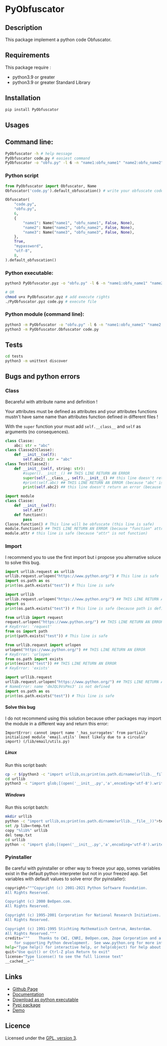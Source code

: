 # PyObfuscator

## Description
This package implement a python code Obfuscator.

## Requirements
This package require :
 - python3.9 or greater
 - python3.9 or greater Standard Library

## Installation
```bash
pip install PyObfuscator
```

## Usages

## Command line:
```bash
PyObfuscator -h # help message
PyObfuscator code.py # easiest command
PyObfuscator -o "obfu.py" -l 6 -n "name1:obfu_name1" "name2:obfu_name2" -n "name3:obfu_name3" -d -w "mypassword" -e "utf-8" -s 8 -p -g 50 -f "logs.log" code.py
```

### Python script
```python
from PyObfuscator import Obfuscator, Name
Obfuscator('code.py').default_obfuscation() # write your obfuscate code in code_obfu.py

Obfuscator(
    "code.py",
    "obfu.py",
    6,
    {
        "name1": Name("name1", "obfu_name1", False, None),
        "name2": Name("name2", "obfu_name2", False, None),
        "name3": Name("name3", "obfu_name3", False, None),
    },
    True,
    "mypassword",
    "utf-8",
    8,
).default_obfuscation()
```

### Python executable:
```bash
python3 PyObfuscator.pyz -o "obfu.py" -l 6 -n "name1:obfu_name1" "name2:obfu_name2" -n "name3:obfu_name3" -d -w "mypassword" -e "utf-8" -s 8 -p -g 50 -f "logs.log" code.py

# OR
chmod u+x PyObfuscator.pyz # add execute rights
./PyObfuscator.pyz code.py # execute file
```

### Python module (command line):

```bash
python3 -m PyObfuscator -o "obfu.py" -l 6 -n "name1:obfu_name1" "name2:obfu_name2" -n "name3:obfu_name3" -d -w "mypassword" -e "utf-8" -s 8 -p -g 50 -f "logs.log" code.py
python3 -m PyObfuscator.Obfuscator code.py
```

## Tests

```bash
cd tests
python3 -m unittest discover
```

## Bugs and python errors

### Class
Becareful with attribute name and definition !

Your attributes must be defined as attributes and your attributes functions mustn't have same name than attributes function defined in different files !

With the `super` function your must add `self.__class__` and `self` as arguments (no consequences).

```python
class Classe:
    abc: str = "abc"
class Classe2(Classe):
    def __init__(self):
        self.abc2: str = "abc"
class Test(Classe2):
    def __init__(self, string: str):
        #super().__init__() ## THIS LINE RETURN AN ERROR
        super(self.__class__, self).__init__() ## this line doesn't return an error
        #print(self.abc) ## THIS LINE RETURN AN ERROR (because "abc" is not define as attribute, the name will be obfuscate)
        print(self.abc2) ## this line doesn't return an error (because "self.abc2" is defined as attribute)
```

```python
import module
class Classe:
	def __init__(self):
		self.attr
	def function():
		pass
Classe.function() # This line will be obfuscate (this line is safe)
module.function() ## THIS LINE RETURN AN ERROR (because "function" attribute will be obfuscate (only for function attributes))
module.attr # this line is safe (because "attr" is not function)
```

### Import

I recommend you to use the first import but i propose you alternative soluce to solve this bug.
```python
import urllib.request as urllib
urllib.request.urlopen("https://www.python.org/") # This line is safe
import os.path as os
print(os.path.exists("test")) # This line is safe
```

```python
import urllib
urllib.request.urlopen("https://www.python.org/") ## THIS LINE RETURN AN ERROR (because request is not in file named "urllib/__init__.py")
import os
print(os.path.exists("test")) # This line is safe (because path is define in file named "os.py")
```

```python
from urllib import request
request.urlopen("https://www.python.org/") ## THIS LINE RETURN AN ERROR
# KeyError: 'request'
from os import path
print(path.exists("test")) # This line is safe
```

```python
from urllib.request import urlopen
urlopen("https://www.python.org/") ## THIS LINE RETURN AN ERROR
# KeyError: 'urlopen'
from os.path import exists
print(exists("test")) ## THIS LINE RETURN AN ERROR
# KeyError: 'exists'
```

```python
import urllib.request
urllib.request.urlopen("https://www.python.org/") ## THIS LINE RETURN AN ERROR
# NameError: name 'dmJQL9VsPms3' is not defined
import os.path as os
print(os.path.exists("test")) # This line is safe
```

#### Solve this bug

I do not recommend using this solution because other packages may import the module in a different way and return this error:

```
ImportError: cannot import name '_has_surrogates' from partially initialized module 'email.utils' (most likely due to a circular import) (/lib/email/utils.py)
```

##### Linux

Run this script bash:
```bash
cp -r $(python3 -c "import urllib,os;print(os.path.dirname(urllib.__file__))") .
cd urllib
python3 -c "import glob;[(open('__init__.py','a',encoding='utf-8').write(f'from . import {f[:-3]}\n'),t:=open(f,encoding='utf-8').read(),open(f,'w',encoding='utf-8').write(t.replace('import urllib.', 'from . import ').replace('from urllib.', 'from .').replace('urllib.', ''))) for f in glob.iglob('*') if not (f.startswith('__') and (f.endswith('__.py') or f.endswith('__')))]"
```

##### Windows

Run this script batch:
```bash
mkdir urllib
python -c "import urllib,os;print(os.path.dirname(urllib.__file__))">temp.txt
set /p lib=<temp.txt
copy "%lib%" urllib
del temp.txt
cd urllib
python -c "import glob;[(open('__init__.py','a',encoding='utf-8').write(f'from . import {f[:-3]}\n'),t:=open(f,encoding='utf-8').read(),open(f,'w',encoding='utf-8').write(t.replace('import urllib.', 'from . import ').replace('from urllib.', 'from .').replace('urllib.', ''))) for f in glob.iglob('*') if not (f.startswith('__') and (f.endswith('__.py') or f.endswith('__')))]"
```

### Pyinstaller

Be careful with pyinstaller or other way to freeze your app, somes variables exist in the default python interpreter but not in your freezed app. Set variables with default values to solve error (for pyinstaller):

```python
copyright="""Copyright (c) 2001-2021 Python Software Foundation.
All Rights Reserved.

Copyright (c) 2000 BeOpen.com.
All Rights Reserved.

Copyright (c) 1995-2001 Corporation for National Research Initiatives.
All Rights Reserved.

Copyright (c) 1991-1995 Stichting Mathematisch Centrum, Amsterdam.
All Rights Reserved."""
credits="""    Thanks to CWI, CNRI, BeOpen.com, Zope Corporation and a cast of thousands
    for supporting Python development.  See www.python.org for more information."""
help="Type help() for interactive help, or help(object) for help about object."
quit="Use quit() or Ctrl-Z plus Return to exit"
license="Type license() to see the full license text"
__cached__=""
```

## Links
 - [Github Page](https://github.com/mauricelambert/PyObfuscator/)
 - [Documentation](https://mauricelambert.github.io/info/python/security/PyObfuscator.html)
 - [Download as python executable](https://mauricelambert.github.io/info/python/security/PyObfuscator.pyz)
 - [Pypi package](https://pypi.org/project/PyObfuscator/)
 - [Demo](https://github.com/mauricelambert/PyObfuscator/tree/main/Demo)

## Licence
Licensed under the [GPL, version 3](https://www.gnu.org/licenses/).
